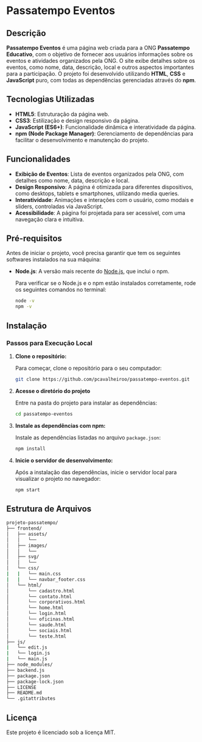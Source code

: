 # Passatempo Eventos

## Descrição

**Passatempo Eventos** é uma página web criada para a ONG **Passatempo Educativo**, com o objetivo de fornecer aos usuários informações sobre os eventos e atividades organizados pela ONG. O site exibe detalhes sobre os eventos, como nome, data, descrição, local e outros aspectos importantes para a participação. O projeto foi desenvolvido utilizando **HTML**, **CSS** e **JavaScript** puro, com todas as dependências gerenciadas através do **npm**.

## Tecnologias Utilizadas

- **HTML5**: Estruturação da página web.
- **CSS3**: Estilização e design responsivo da página.
- **JavaScript (ES6+)**: Funcionalidade dinâmica e interatividade da página.
- **npm (Node Package Manager)**: Gerenciamento de dependências para facilitar o desenvolvimento e manutenção do projeto.

## Funcionalidades

- **Exibição de Eventos**: Lista de eventos organizados pela ONG, com detalhes como nome, data, descrição e local.
- **Design Responsivo**: A página é otimizada para diferentes dispositivos, como desktops, tablets e smartphones, utilizando media queries.
- **Interatividade**: Animações e interações com o usuário, como modais e sliders, controladas via JavaScript.
- **Acessibilidade**: A página foi projetada para ser acessível, com uma navegação clara e intuitiva.

## Pré-requisitos

Antes de iniciar o projeto, você precisa garantir que tem os seguintes softwares instalados na sua máquina:

- **Node.js**: A versão mais recente do [Node.js](https://nodejs.org/), que inclui o npm.
  
  Para verificar se o Node.js e o npm estão instalados corretamente, rode os seguintes comandos no terminal:

  ```bash
  node -v
  npm -v

## Instalação

### Passos para Execução Local

1. **Clone o repositório:**

   Para começar, clone o repositório para o seu computador:

   ```bash
   git clone https://github.com/pcavalheiroo/passatempo-eventos.git

2. **Acesse o diretório do projeto**

   Entre na pasta do projeto para instalar as dependências:

   ```bash
   cd passatempo-eventos

3. **Instale as dependências com npm:**

   Instale as dependências listadas no arquivo `package.json`:

   ```bash
   npm install

4. **Inicie o servidor de desenvolvimento:**

   Após a instalação das dependências, inicie o servidor local para visualizar o projeto no navegador:

   ```bash
   npm start

## **Estrutura de Arquivos**

```bash
projeto-passatempo/
├── frontend/
│   ├── assets/
│   │   └──
│   ├── images/
│   │   └──
│   ├── svg/
│   │   └──
│   └── css/
|   |   └── main.css
|   |   └── navbar_footer.css
│   └── html/
│       └── cadastro.html
│       └── contato.html
│       └── corporativos.html
│       └── home.html
│       └── login.html
│       └── oficinas.html
│       └── saude.html
│       └── sociais.html
│       └── teste.html
├── js/
|   └── edit.js
|   └── login.js
|   └── main.js
├── node_modules/
├── backend.js
├── package.json
├── package-lock.json
├── LICENSE
├── README.md
└── .gitattributes
```

## Licença

Este projeto é licenciado sob a licença MIT.
